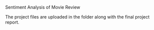Sentiment Analysis of Movie Review

The project files are uploaded in the folder along with the final project report. 
